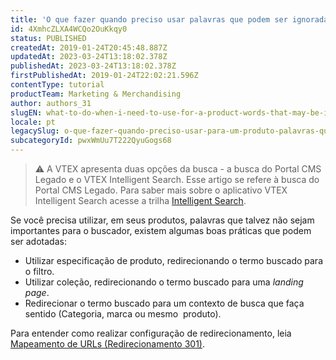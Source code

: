 ```yaml
---
title: 'O que fazer quando preciso usar palavras que podem ser ignoradas pelo buscador em um produto?'
id: 4XmhcZLXA4WCQo2OuKkqy0
status: PUBLISHED
createdAt: 2019-01-24T20:45:48.887Z
updatedAt: 2023-03-24T13:18:02.378Z
publishedAt: 2023-03-24T13:18:02.378Z
firstPublishedAt: 2019-01-24T22:02:21.596Z
contentType: tutorial
productTeam: Marketing & Merchandising
author: authors_31
slugEN: what-to-do-when-i-need-to-use-for-a-product-words-that-may-be-ignored-by
locale: pt
legacySlug: o-que-fazer-quando-preciso-usar-para-um-produto-palavras-que-podem-ser
subcategoryId: pwxWmUu7T222QyuGogs68
---
```


>⚠️ A VTEX apresenta duas opções da busca - a busca do Portal CMS Legado e o VTEX Intelligent Search. Esse artigo se refere à busca do Portal CMS Legado. Para saber mais sobre o aplicativo VTEX Intelligent Search acesse a trilha <a href = "https://help.vtex.com/pt/tracks/vtex-intelligent-search--19wrbB7nEQcmwzDPl1l4Cb">Intelligent Search</a>.

Se você precisa utilizar, em seus produtos, palavras que talvez não sejam importantes para o buscador, existem algumas boas práticas que podem ser adotadas:

- Utilizar especificação de produto, redirecionando o termo buscado para o filtro.
- Utilizar coleção, redirecionando o termo buscado para uma *landing page*.
- Redirecionar o termo buscado para um contexto de busca que faça sentido (Categoria, marca ou mesmo  produto).

Para entender como realizar configuração de redirecionamento, leia [Mapeamento de URLs (Redirecionamento 301)](http://help.vtex.com/faq/mapeamento-de-urls-redirecionamento-301/ "Mapeamento de URLs (Redirecionamento 301)").
